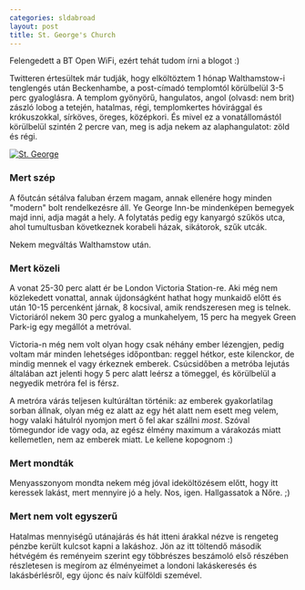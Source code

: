 ```yaml
---
categories: sldabroad
layout: post
title: St. George's Church
---
```


Felengedett a BT Open WiFi, ezért tehát tudom írni a blogot :)

Twitteren értesültek már tudják, hogy elköltöztem 1 hónap Walthamstow-i tenglengés után Beckenhambe, a post-címadó templomtól körülbelül 3-5 perc gyaloglásra. A templom gyönyörű, hangulatos, angol (olvasd: nem brit) zászló lobog a tetején, hatalmas, régi, templomkertes hóvirággal és krókuszokkal, sírköves, öreges, középkori. És mivel ez a vonatállomástól körülbelül szintén 2 percre van, meg is adja nekem az alaphangulatot: zöld és régi.

[![St. George](http://farm3.staticflickr.com/2566/4035522090_35d2b59dd7_z.jpg "St. George")](http://www.flickr.com/photos/lotw1952/4035522090/)

### Mert szép

A főutcán sétálva faluban érzem magam, annak ellenére hogy minden "modern" bolt rendelkezésre áll. Ye George Inn-be mindenképen bemegyek majd inni, adja magát a hely. A folytatás pedig egy kanyargó szűkös utca, ahol tumultusban következnek korabeli házak, sikátorok, szűk utcák.

Nekem megváltás Walthamstow után.

### Mert közeli

A vonat 25-30 perc alatt ér be London Victoria Station-re. Aki még nem közlekedett vonattal, annak újdonságként hathat hogy munkaidő előtt és után 10-15 percenként járnak, 8 kocsival, amik rendszeresen meg is telnek. Victoriáról nekem 30 perc gyalog a munkahelyem, 15 perc ha megyek Green Park-ig egy megállót a metróval.

Victoria-n még nem volt olyan hogy csak néhány ember lézengjen, pedig voltam már minden lehetséges időpontban: reggel hétkor, este kilenckor, de mindig mennek el vagy érkeznek emberek. Csúcsidőben a metróba lejutás általában azt jelenti hogy 5 perc alatt leérsz a tömeggel, és körülbelül a negyedik metróra fel is férsz.

A metróra várás teljesen kultúráltan történik: az emberek gyakorlatilag sorban állnak, olyan még ez alatt az egy hét alatt nem esett meg velem, hogy valaki hátulról nyomjon mert ő fel akar szállni *most*. Szóval tömegundor ide vagy oda, az egész élmény maximum a várakozás miatt kellemetlen, nem az emberek miatt. Le kellene kopognom :)

### Mert mondták

Menyasszonyom mondta nekem még jóval ideköltözésem előtt, hogy itt keressek lakást, mert mennyire jó a hely. Nos, igen. Hallgassatok a Nőre. ;)

### Mert nem volt egyszerű

Hatalmas mennyiségű utánajárás és hát itteni árakkal nézve is rengeteg pénzbe került kulcsot kapni a lakáshoz. Jön az itt töltendő második hétvégém és reményeim szerint egy többrészes beszámoló első részében részletesen is megírom az élményeimet a londoni lakáskeresés és lakásbérlésről, egy újonc és naív külföldi szemével.
